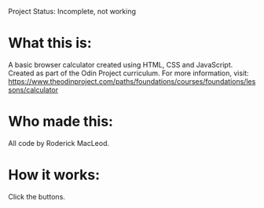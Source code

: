 Project Status: Incomplete, not working

What this is:
=============
A basic browser calculator created using HTML, CSS and JavaScript.
Created as part of the Odin Project curriculum. For more information, visit:
https://www.theodinproject.com/paths/foundations/courses/foundations/lessons/calculator

Who made this:
==============
All code by Roderick MacLeod.

How it works:
=============
Click the buttons.